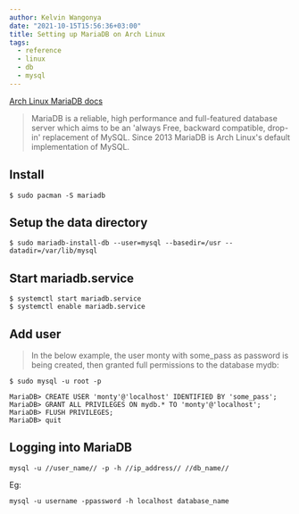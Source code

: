 ```yaml
---
author: Kelvin Wangonya
date: "2021-10-15T15:56:36+03:00"
title: Setting up MariaDB on Arch Linux
tags:
  - reference
  - linux
  - db
  - mysql
---
```


[Arch Linux MariaDB docs](https://wiki.archlinux.org/title/MariaDB)

> MariaDB is a reliable, high performance and full-featured database
> server which aims to be an \'always Free, backward compatible,
> drop-in\' replacement of MySQL. Since 2013 MariaDB is Arch Linux\'s
> default implementation of MySQL.

## Install

```shell
$ sudo pacman -S mariadb
```

## Setup the data directory

```shell
$ sudo mariadb-install-db --user=mysql --basedir=/usr --datadir=/var/lib/mysql
```

## Start mariadb.service

```shell
$ systemctl start mariadb.service
$ systemctl enable mariadb.service
```

## Add user

> In the below example, the user monty with some_pass as password is
> being created, then granted full permissions to the database mydb:

```shell
$ sudo mysql -u root -p

MariaDB> CREATE USER 'monty'@'localhost' IDENTIFIED BY 'some_pass';
MariaDB> GRANT ALL PRIVILEGES ON mydb.* TO 'monty'@'localhost';
MariaDB> FLUSH PRIVILEGES;
MariaDB> quit
```

## Logging into MariaDB

```shell
mysql -u //user_name// -p -h //ip_address// //db_name//
```

Eg:

```shell
mysql -u username -ppassword -h localhost database_name
```
